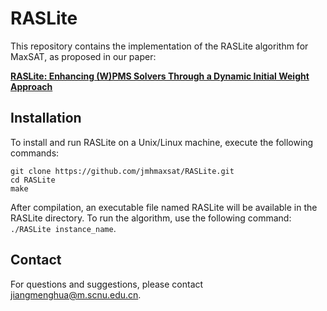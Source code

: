 # RASLite

This repository contains the implementation of the RASLite algorithm for MaxSAT, as proposed in our paper:

**[RASLite: Enhancing (W)PMS Solvers Through a Dynamic Initial Weight Approach](https://ieeexplore.ieee.org/abstract/document/10580189)**

## Installation

To install and run RASLite on a Unix/Linux machine, execute the following commands:
```
git clone https://github.com/jmhmaxsat/RASLite.git  
cd RASLite
make
```

After compilation, an executable file named RASLite will be available in the RASLite directory.
To run the algorithm, use the following command: `./RASLite instance_name`.

## Contact

For questions and suggestions, please contact jiangmenghua@m.scnu.edu.cn.
